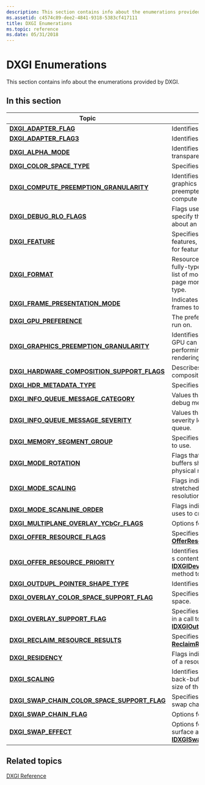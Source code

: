 ```yaml
---
description: This section contains info about the enumerations provided by DXGI.
ms.assetid: c4574c89-dee2-4841-9318-5383cf417111
title: DXGI Enumerations
ms.topic: reference
ms.date: 05/31/2018
---
```


# DXGI Enumerations

This section contains info about the enumerations provided by DXGI.

## In this section



| Topic                                                                                                         | Description                                                                                                                                                                       |
|---------------------------------------------------------------------------------------------------------------|-----------------------------------------------------------------------------------------------------------------------------------------------------------------------------------|
| [**DXGI\_ADAPTER\_FLAG**](/windows/desktop/api/dxgi/ne-dxgi-dxgi_adapter_flag)<br/>                                          | Identifies the type of DXGI adapter.<br/>                                                                                                                                   |
| [**DXGI\_ADAPTER\_FLAG3**](/windows/desktop/api/dxgi1_6/ne-dxgi1_6-dxgi_adapter_flag3)<br/>                                        | Identifies the type of DXGI adapter.<br/>                                                                                                                                   |
| [**DXGI\_ALPHA\_MODE**](/windows/desktop/api/DXGI1_2/ne-dxgi1_2-dxgi_alpha_mode)<br/>                                                       | Identifies the alpha value, transparency behavior, of a surface.<br/>                                                                                                       |
| [**DXGI\_COLOR\_SPACE\_TYPE**](/windows/desktop/api/dxgicommon/ne-dxgicommon-dxgi_color_space_type)<br/>                                          | Specifies color space types.<br/>                                                                                                                                           |
| [**DXGI\_COMPUTE\_PREEMPTION\_GRANULARITY**](/windows/desktop/api/DXGI1_2/ne-dxgi1_2-dxgi_compute_preemption_granularity)<br/>              | Identifies the granularity at which the graphics processing unit (GPU) can be preempted from performing its current compute task.<br/>                                      |
| [**DXGI\_DEBUG\_RLO\_FLAGS**](/windows/desktop/api/DXGIDebug/ne-dxgidebug-dxgi_debug_rlo_flags)<br/>                                            | Flags used with [**ReportLiveObjects**](/windows/desktop/api/DXGIDebug/nf-dxgidebug-idxgidebug-reportliveobjects) to specify the amount of info to report about an object's lifetime. <br/>                         |
| [**DXGI\_FEATURE**](/windows/desktop/api/DXGI1_5/ne-dxgi1_5-dxgi_feature)<br/>                                                              | Specifies a range of hardware features, to be used when checking for feature support.<br/>                                                                                  |
| [**DXGI\_FORMAT**](/windows/desktop/api/dxgiformat/ne-dxgiformat-dxgi_format)<br/>                                                       | Resource data formats, including fully-typed and typeless formats. A list of modifiers at the bottom of the page more fully describes each format type. <br/>               |
| [**DXGI\_FRAME\_PRESENTATION\_MODE**](/windows/desktop/api/dxgi1_3/ne-dxgi1_3-dxgi_frame_presentation_mode)<br/>                            | Indicates options for presenting frames to the swap chain. <br/>                                                                                                            |
| [**DXGI\_GPU\_PREFERENCE**](/windows/desktop/api/dxgi1_6/ne-dxgi1_6-dxgi_gpu_preference)<br/>                                               | The preference of GPU for the app to run on.<br/>                                                                                                                           |
| [**DXGI\_GRAPHICS\_PREEMPTION\_GRANULARITY**](/windows/desktop/api/DXGI1_2/ne-dxgi1_2-dxgi_graphics_preemption_granularity)<br/>            | Identifies the granularity at which the GPU can be preempted from performing its current graphics rendering task.<br/>                                                      |
| [**DXGI\_HARDWARE\_COMPOSITION\_SUPPORT\_FLAGS**](/windows/desktop/api/dxgi1_6/ne-dxgi1_6-dxgi_hardware_composition_support_flags)<br/>     | Describes which levels of hardware composition are supported.<br/>                                                                                                          |
| [**DXGI\_HDR\_METADATA\_TYPE**](/windows/desktop/api/dxgi1_5/ne-dxgi1_5-dxgi_hdr_metadata_type)<br/>                                        | Specifies the header metadata type.<br/>                                                                                                                                    |
| [**DXGI\_INFO\_QUEUE\_MESSAGE\_CATEGORY**](/windows/desktop/api/DXGIDebug/ne-dxgidebug-dxgi_info_queue_message_category)<br/>                   | Values that specify categories of debug messages.<br/>                                                                                                                      |
| [**DXGI\_INFO\_QUEUE\_MESSAGE\_SEVERITY**](/windows/desktop/api/DXGIDebug/ne-dxgidebug-dxgi_info_queue_message_severity)<br/>                   | Values that specify debug message severity levels for an information queue.<br/>                                                                                            |
| [**DXGI\_MEMORY\_SEGMENT\_GROUP**](/windows/desktop/api/dxgi1_4/ne-dxgi1_4-dxgi_memory_segment_group)<br/>                                  | Specifies the memory segment group to use.<br/>                                                                                                                             |
| [**DXGI\_MODE\_ROTATION**](/previous-versions/windows/desktop/legacy/bb173065(v=vs.85))<br/>                                        | Flags that indicate how the back buffers should be rotated to fit the physical rotation of a monitor.<br/>                                                                  |
| [**DXGI\_MODE\_SCALING**](/previous-versions/windows/desktop/legacy/bb173066(v=vs.85))<br/>                                          | Flags indicating how an image is stretched to fit a given monitor's resolution.<br/>                                                                                        |
| [**DXGI\_MODE\_SCANLINE\_ORDER**](/previous-versions/windows/desktop/legacy/bb173067(v=vs.85))<br/>                           | Flags indicating the method the raster uses to create an image on a surface.<br/>                                                                                           |
| [**DXGI\_MULTIPLANE\_OVERLAY\_YCbCr\_FLAGS**](/windows/desktop/api/dxgi1_3/ne-dxgi1_3-dxgi_multiplane_overlay_ycbcr_flags)<br/>             | Options for swap-chain color space.<br/>                                                                                                                                    |
| [**DXGI\_OFFER\_RESOURCE\_FLAGS**](/windows/desktop/api/dxgi1_5/ne-dxgi1_5-dxgi_offer_resource_flags)<br/>                                  | Specifies flags for the [**OfferResources1**](/windows/desktop/api/dxgi1_5/nf-dxgi1_5-idxgidevice4-offerresources1) method.<br/>                                                                                |
| [**DXGI\_OFFER\_RESOURCE\_PRIORITY**](/windows/desktop/api/dxgi1_2/ne-dxgi1_2-dxgi_offer_resource_priority)<br/>                           | Identifies the importance of a resource s content when you call the [**IDXGIDevice2::OfferResources**](/windows/desktop/api/DXGI1_2/nf-dxgi1_2-idxgidevice2-offerresources) method to offer the resource. <br/> |
| [**DXGI\_OUTDUPL\_POINTER\_SHAPE\_TYPE**](/windows/desktop/api/DXGI1_2/ne-dxgi1_2-dxgi_outdupl_pointer_shape_type)<br/>                     | Identifies the type of pointer shape.<br/>                                                                                                                                  |
| [**DXGI\_OVERLAY\_COLOR\_SPACE\_SUPPORT\_FLAG**](/windows/desktop/api/DXGI1_4/ne-dxgi1_4-dxgi_overlay_color_space_support_flag)<br/>        | Specifies support for overlay color space.<br/>                                                                                                                             |
| [**DXGI\_OVERLAY\_SUPPORT\_FLAG**](/windows/desktop/api/DXGI1_3/ne-dxgi1_3-dxgi_overlay_support_flag)<br/>                                  | Specifies overlay support to check for in a call to [**IDXGIOutput3::CheckOverlaySupport**](/windows/desktop/api/DXGI1_3/nf-dxgi1_3-idxgioutput3-checkoverlaysupport).<br/>                                     |
| [**DXGI\_RECLAIM\_RESOURCE\_RESULTS**](/windows/desktop/api/dxgi1_5/ne-dxgi1_5-dxgi_reclaim_resource_results)<br/>                          | Specifies result flags for the [**ReclaimResources1**](/windows/desktop/api/dxgi1_5/nf-dxgi1_5-idxgidevice4-reclaimresources1) method.<br/>                                                                     |
| [**DXGI\_RESIDENCY**](/windows/desktop/api/dxgi/ne-dxgi-dxgi_residency)<br/>                                                 | Flags indicating the memory location of a resource.<br/>                                                                                                                    |
| [**DXGI\_SCALING**](/windows/desktop/api/DXGI1_2/ne-dxgi1_2-dxgi_scaling)<br/>                                                              | Identifies resize behavior when the back-buffer size does not match the size of the target output.<br/>                                                                     |
| [**DXGI\_SWAP\_CHAIN\_COLOR\_SPACE\_SUPPORT\_FLAG**](/windows/desktop/api/DXGI1_4/ne-dxgi1_4-dxgi_swap_chain_color_space_support_flag)<br/> | Specifies color space support for the swap chain.<br/>                                                                                                                      |
| [**DXGI\_SWAP\_CHAIN\_FLAG**](/windows/desktop/api/dxgi/ne-dxgi-dxgi_swap_chain_flag)<br/>                                   | Options for swap-chain behavior.<br/>                                                                                                                                       |
| [**DXGI\_SWAP\_EFFECT**](/windows/desktop/api/DXGI/ne-dxgi-dxgi_swap_effect)<br/>                                                     | Options for handling pixels in a display surface after calling [**IDXGISwapChain1::Present1**](/windows/desktop/api/DXGI1_2/nf-dxgi1_2-idxgiswapchain1-present1). <br/>                                         |



 

## Related topics

<dl> <dt>

[DXGI Reference](d3d10-graphics-reference-dxgi.md)
</dt> </dl>

 

